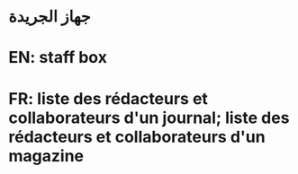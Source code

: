 # جهاز الجريدة

# EN: staff box

# FR: liste des rédacteurs et collaborateurs d'un journal; liste des rédacteurs et collaborateurs d'un magazine
